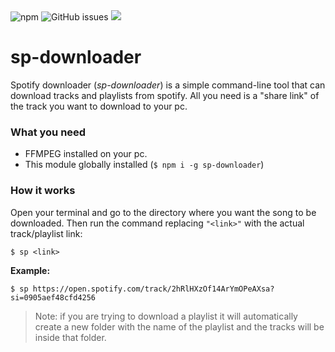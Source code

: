 <div align="left">
  <img alt="npm" src="https://img.shields.io/npm/v/sp-downloader?color=3388ff&style=plastic">
  <img alt="GitHub issues" src="https://img.shields.io/github/issues/juojo/sp-downloader?style=plastic">
  <img src="https://img.shields.io/badge/status-in_development-critical?style=plastic"> 
</div>

# sp-downloader

Spotify downloader (*sp-downloader*) is a simple command-line tool that can download tracks and playlists from spotify. All you need is a "share link" of the track you want to download to your pc.

### What you need

* FFMPEG installed on your pc.
* This module globally installed (`$ npm i -g sp-downloader`)

### How it works

Open your terminal and go to the directory where you want the song to be downloaded. Then run the command replacing `"<link>"` with the actual track/playlist link:
```
$ sp <link>
```
**Example:**
```
$ sp https://open.spotify.com/track/2hRlHXzOf14ArYmOPeAXsa?si=0905aef48cfd4256
```
> Note: if you are trying to download a playlist it will automatically create a new folder with the name of the playlist and the tracks will be inside that folder.
